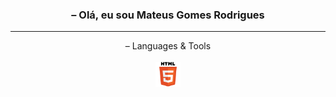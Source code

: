 <center><h3><b> – Olá, eu sou Mateus Gomes Rodrigues</b></h3></center>
<hr>
<center><center> – Languages & Tools</b></center>
<br>
<a href="https://www.w3.org/html/" rel="nofollow"> <img src="https://raw.githubusercontent.com/devicons/devicon/master/icons/html5/html5-original-wordmark.svg" alt="html5" width="40" height="40" style="max-width: 100%;"> </a>
